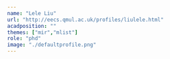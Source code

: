 ```yaml
---
name: "Lele Liu"
url: "http://eecs.qmul.ac.uk/profiles/liulele.html"
acadposition: ""
themes: ["mir","mlist"]
role: "phd"
image: "./defaultprofile.png"
---
```


